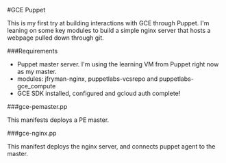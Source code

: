 #GCE Puppet

This is my first try at building interactions with GCE through Puppet. I'm leaning on some key modules to build
a simple nginx server that hosts a webpage pulled down through git. 

###Requirements

* Puppet master server. I'm using the learning VM from Puppet right now as my master.
* modules: jfryman-nginx, puppetlabs-vcsrepo and puppetlabs-gce_compute
* GCE SDK installed, configured and gcloud auth complete! 

###gce-pemaster.pp

This manifests deploys a PE master.

###gce-nginx.pp

This manifest deploys the nginx server, and connects puppet agent to the master.
